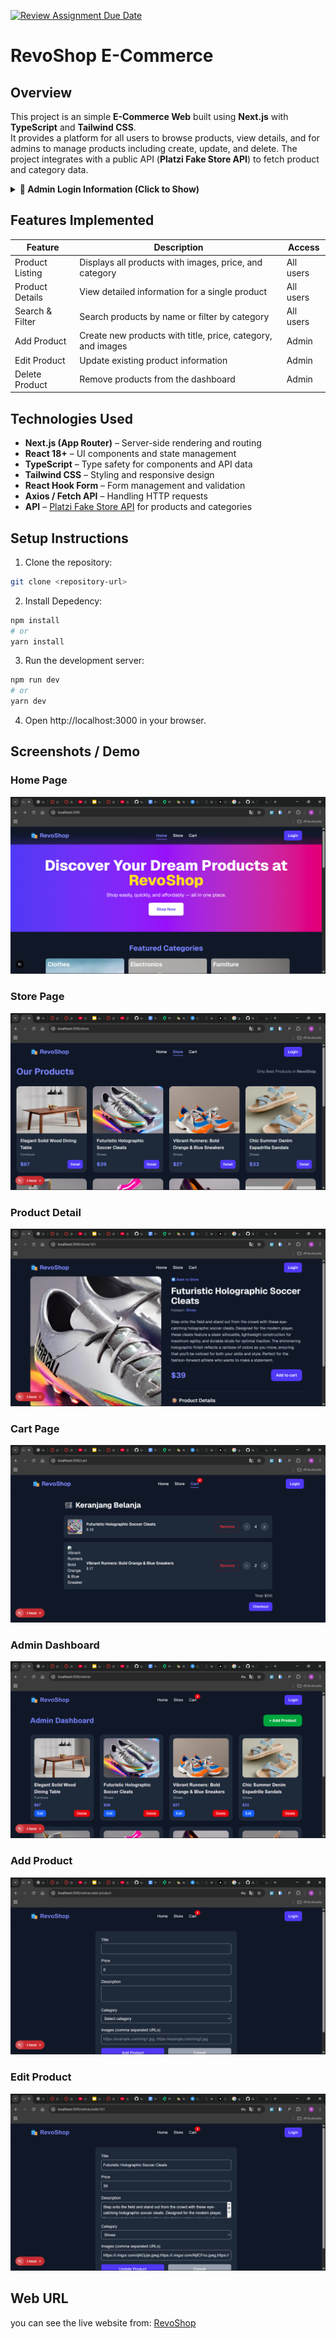 [![Review Assignment Due Date](https://classroom.github.com/assets/deadline-readme-button-22041afd0340ce965d47ae6ef1cefeee28c7c493a6346c4f15d667ab976d596c.svg)](https://classroom.github.com/a/oWpYBV3N)

# RevoShop E-Commerce

## Overview

This project is an simple **E-Commerce Web** built using **Next.js** with **TypeScript** and **Tailwind CSS**.  
It provides a platform for all users to browse products, view details, and for admins to manage products including create, update, and delete. The project integrates with a public API (**Platzi Fake Store API**) to fetch product and category data.

<details>
  <summary><strong>🔐 Admin Login Information (Click to Show)</strong></summary>

  <br>
  <p>For admin login use this:</p>

**Email:** rizaldiganteng@example.com  
 **Password:** 123456

</details>

## Features Implemented

| Feature         | Description                                                 | Access    |
| --------------- | ----------------------------------------------------------- | --------- |
| Product Listing | Displays all products with images, price, and category      | All users |
| Product Details | View detailed information for a single product              | All users |
| Search & Filter | Search products by name or filter by category               | All users |
| Add Product     | Create new products with title, price, category, and images | Admin     |
| Edit Product    | Update existing product information                         | Admin     |
| Delete Product  | Remove products from the dashboard                          | Admin     |

## Technologies Used

- **Next.js (App Router)** – Server-side rendering and routing
- **React 18+** – UI components and state management
- **TypeScript** – Type safety for components and API data
- **Tailwind CSS** – Styling and responsive design
- **React Hook Form** – Form management and validation
- **Axios / Fetch API** – Handling HTTP requests
- **API** – [Platzi Fake Store API](https://fakeapi.platzi.com/) for products and categories

## Setup Instructions

1. Clone the repository:

```bash
git clone <repository-url>
```

2. Install Depedency:

```bash
npm install
# or
yarn install
```

3. Run the development server:

```bash
npm run dev
# or
yarn dev
```

4. Open http://localhost:3000 in your browser.

## Screenshots / Demo

### Home Page

![Dashboard](./screenshots/home-page.png)

### Store Page

![Store Page](./screenshots/store-page.png)

### Product Detail

![Product Detail](./screenshots/product-detail.png)

### Cart Page

![Cart Page](./screenshots/cart-page.png)

### Admin Dashboard

![Admin Dashboard](./screenshots/admin-dashboard.png)

### Add Product

![Add Product](./screenshots/add-product.png)

### Edit Product

![Edit Product](./screenshots/edit-product.png)

## Web URL

you can see the live website from:
[RevoShop](https://milestone-3-rizaldi87.vercel.app/)
